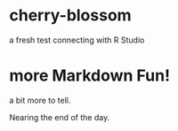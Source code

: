 # cherry-blossom
a fresh test connecting with R Studio

# more Markdown Fun!

a bit more to tell.

Nearing the end of the day.